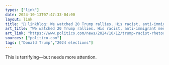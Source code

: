 ```yaml
---
types: ["link"]
date: 2024-10-13T07:47:33-04:00
layout: link
title: "🔗 linkblog: We watched 20 Trump rallies. His racist, anti-immigrant messaging is getting darker.'"
art_title: "We watched 20 Trump rallies. His racist, anti-immigrant messaging is getting darker."
art_link: "https://www.politico.com/news/2024/10/12/trump-racist-rhetoric-immigrants-00183537"
sources: ["politico.com"]
tags: ["Donald Trump","2024 elections"]
---
```

This is terrifying—but needs more attention.
